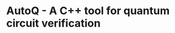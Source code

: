 # AutoQ - A C++ tool for quantum circuit verification
<!-- [![Build Status](https://travis-ci.org/ondrik/libvata.svg?branch=master)](https://travis-ci.org/ondrik/libvata)

## About
libvata is a highly optimised non-deterministic finite tree automata library.
The main focus of the library is to be used in formal verification, but we
believe that it can be effectively used in other domains as well. There are
two supported encoding of tree automata supported by the library: explicit and
semi-symbolic. The semi-symbolic encoding uses multi-terminal binary decision
diagrams (MTBDDs) for storing the transition table of the automaton. It is
intended to be used for automata with large alphabets, which appear in several
formal verification techniques using tree automata, e.g., in the context of
verification of programs with complex dynamic data structures, such as the
abstract regular tree model checking (ARTMC), or decision procedures of
several logics, such as the monadic second-order logic (MSO) or the weak
second-order theory of k successors (WSkS). Moreover, the library can also be
used for finite word automata (which are, basically, unary trees).


## Downloading
It is highly recommended to use a recent Linux distribution for experimenting
with libvata (the library was thoroughly tested on the Debian GNU/Linux
distribution). In order to be able to download the library, you need to have
the git version control system installed.

To download the library, run

```
  $ git clone git://github.com/ondrik/libvata.git
```

This creates a local independent copy of the source code repository.


## Prerequisites
In order to compile the library and the command-line interface to the library
the following packages need to be installed on your system:

```
  git (>= 1.6.0.0)
  cmake (>= 2.8.2)
  gcc (>= 4.8.0)
  libboost-filesystem-dev (>= 1.54.0)
  libboost-system-dev (>= 1.54.0)
  libboost-test-dev (>= 1.54.0)
```


## Compiling
For compiling the source code of the library and the command-line
interface with compiler optimisations turned on, issue the following command
in the root directory of the library:

```
  $ make release
```

In order to compile the library into a form suitable for debugging (i.e., with
optimisations turned off and some additional runtime checks enabled, issue the
following command:

```
  $ make debug
```

It is recommended to run

```
  $ make test
```

from the repository's root directory after compiling the code to run several
unit tests and check that the compiled code passes them all.

## Compiling with LLVM (experimental)
Run either

```
  $ CXX=clang++ make release
```

or 

```
  $ CXX=clang++ make debug
```

## Command-Line Interface
The compiled command-line interface is located in

```
  build/cli/vata
```

The up-to-date list of supported operations and arguments is available through

```
  $ ./vata help
```


## Examples

### Loading an automaton
In order to load and dump (to, e.g., check that the format of an
input file is correct) automaton in file 'aut_file', run

```
  $ ./vata load aut_file
```

### Union of automata
To create an automaton that accepts a language which is the union of languages
of automata from files 'aut_file1' and 'aut_file2', run

```
  $ ./vata union 'aut_file1' 'aut_file2'
```

## Using the VATA API
See the 'examples/' directory for examples of using the library's API.

See 'cli/vata.cc' for a production wrapper over the library.


## Running Performance Tests
In order to run performance tests of various tree automata inclusion checking
algorithms, there exists a bash script that executes them and collects the
results. To run the standard set of experiments, execute

```
  $ tests/incl_test.sh automata/artmc_timbuk 30
```

where

  * tests/incl_test.sh     ... path to the script executable, the script also
                               contains the list of algorithms to evaluate; for
                               list of all algorithms, see tests/incl_wrapper.sh

  * automata/artmc_timbuk  ... path to the directory containing files with tree
                               automata; the script runs the inclusion test for
                               each pair of automata in the directory

  * 30                     ... timeout for each test (in seconds)


## Input Format
libvata so far supports only the Timbuk format of tree automata. The format is
specified by the following grammar with the start symbol <file>:

```
  <file>            : 'Ops' <label_list> <automaton>

  <label_list>      : <label_decl> <label_decl> ... // a list of label declarations

  <label_decl>      : string ':' int // a symbol declaration (the name and the arity)

  <automaton>       : 'Automaton' string 'States' <state_list> 'Final States' <state_list> 'Transitions' <transition_list>

  <state_list>      : <state> <state> ... // a list of states

  <state>           : string // the name of a state

  <transition_list> : <transition> <transition> ... // a list of transitions

  <transition>      : <label> '(' <state> ',' <state> ',' ... ')' '->' <state> // a transition

  <label>           : string // the name of a label
```

An example could look like this:

```
Ops a:0 b:1 c:2

Automaton A
States q0 q1 q2
Final States q2 
Transitions
a() -> q0
b(q0) -> q1
c(q1, q1) -> q1
c(q1, q1) -> q2
c(q2, q2) -> q2
```


## Acknowledgement
This work was supported by the Czech Science Foundation (within projects
P103/10/0306 and 102/09/H042), the Czech Ministry of Education (projects COST
OC10009 and MSM 0021630528), and the EU/Czech IT4Innovations Centre of
Excellence project CZ.1.05/1.1.00/02.0070.


## Contact
If you have further questions, do not hesitate to contact the authors:

  * Ondrej Lengal  <lengal@fit.vutbr.cz> (corresponding author)
  * Jiri Simacek   <simacek@fit.vutbr.cz>
  * Tomas Vojnar   <vojnar@fit.vutbr.cz>
  * Martin Hruska  <ihruska@fit.vutbr.cz>
  * Lukas Holik    <holik@fit.vutbr.cz> -->
